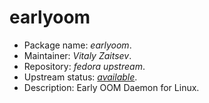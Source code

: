 earlyoom
================

 * Package name:		*earlyoom*.
 * Maintainer:			*Vitaly Zaitsev*.
 * Repository:			*fedora upstream*.
 * Upstream status:		[*available*](https://apps.fedoraproject.org/packages/earlyoom).
 * Description:			Early OOM Daemon for Linux.
